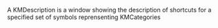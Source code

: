 A KMDescription is a window showing the description of shortcuts for a specified set of symbols reprensenting KMCategories